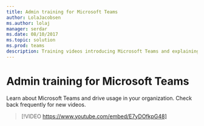 ```yaml
---
title: Admin training for Microsoft Teams
author: LolaJacobsen
ms.author: lolaj
manager: serdar
ms.date: 08/10/2017
ms.topic: solution
ms.prod: teams
description: Training videos introducing Microsoft Teams and explaining to admins how to plan, deploy, and operate  Microsoft Teams
---
```


Admin training for Microsoft Teams
==================================

Learn about Microsoft Teams and drive usage in your organization. Check back frequently for new videos.

> [!VIDEO https://www.youtube.com/embed/E7yDOfkpG48]

